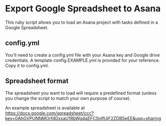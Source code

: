 Export Google Spreadsheet to Asana
===============
This ruby script allows you to load an Asana project with tasks defined in a Google Spreadsheet.

config.yml
---------------
You'll need to create a config.yml file with your Asana key and Google drive credentials.
A template config.EXAMPLE.yml is provided for your reference. Copy it to config.yml.

Spreadsheet format
---------------
The spreadsheet you want to load will require a predefined format (unless you change the script to match your own purpose of course).

An example spreadsheet is available at
https://docs.google.com/spreadsheet/ccc?key=0AhGVPUNNMOrfdGxsaU1RbWg4aEFCSnlfUjF2ZDBSeEE&usp=sharing

